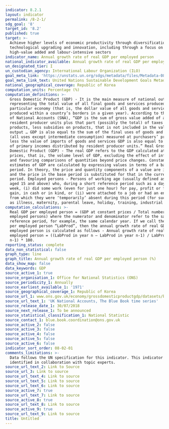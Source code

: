 ```yaml
---
indicator: 8.2.1
layout: indicator
permalink: /8-2-1/
sdg_goal: '8'
target_id: '8.2'
published: true
target: >-
  Achieve higher levels of economic productivity through diversification,
  technological upgrading and innovation, including through a focus on
  high-value added and labour-intensive sectors
indicator_name: Annual growth rate of real GDP per employed person
national_indicator_available: Annual growth rate of real GDP per employed person
un_designated_tier: I
un_custodian_agency: International Labour Organization (ILO)
goal_meta_link: 'https://unstats.un.org/sdgs/metadata/files/Metadata-08-02-01.pdf'
goal_meta_link_text: United Nations Sustainable Development Goals Metadata (PDF 384 KB)
national_geographical_coverage: Republic of Korea
computation_units: Percentage (%)
computation_definitions: >-
  Gross Domestic Product (GDP) - It is the main measure of national output,
  representing the total value of all final goods and services produced in a
  particular economy (that is, the dollar value of all goods and services
  produced within a country’s borders in a given year). According to the System
  of National Accounts (SNA), “GDP is the sum of gross value added of all
  resident producer units plus that part (possibly the total) of taxes on
  products, less subsidies on products, that is not included in the valuation of
  output … GDP is also equal to the sum of the final uses of goods and services
  (all uses except intermediate consumption) measured at purchasers’ prices,
  less the value of imports of goods and services GDP is also equal to the sum
  of primary incomes distributed by resident producer units.” Real Gross
  Domestic Product (GDP) - The real GDP refers to the GDP calculated at constant
  prices, that is, the volume level of GDP, excluding the effect of inflation
  and favouring comparisons of quantities beyond price changes. Constant price
  estimates of GDP are calculated by expressing values in terms of a base
  period. In theory, the price and quantity components of a value are identified
  and the price in the base period is substituted for that in the current
  period. Employed persons - Persons of working age (usually defined as persons
  aged 15 and above) who, during a short reference period such as a day or a
  week, (i) did some work (even for just one hour) for pay, profit or family
  gain, in cash or in kind, or (ii) were attached to a job or had an enterprise
  from which they were ‘temporarily’ absent during this period (for such reasons
  as illness, maternity, parental leave, holiday, training, industrial dispute).
computation_calculations: >-
  Real GDP per employed person = (GDP at constant prices / Total number of
  employed persons) where the numerator and denominator refer to the same
  reference period, for example, the same calendar year. If we call the real GDP
  per employed person “LabProd”, then the annual growth rate of real GDP per
  employed person is calculated as follows - Annual growth rate of real GDP per
  employed person = ((LabProd in year n – LabProd in year n-1) / LabProd in year
  n-1) * 100.
reporting_status: complete
data_non_statistical: false
graph_type: line
graph_title: Annual growth rate of real GDP per employed person (%)
data_show_map: false
data_keywords: GDP
source_active_1: true
source_organisation_1: Office for National Statistics (ONS)
source_periodicity_1: Annually
source_earliest_available_1: '1971'
source_geographical_coverage_1: Republic of Korea
source_url_1: www.ons.gov.uk/economy/grossdomesticproductgdp/datasets/bluebook
source_url_text_1: 'UK National Accounts, The Blue Book time series'
source_release_date_1: 30/07/2018
source_next_release_1: To be announced
source_statistical_classification_1: National Statistic
source_contact_1: blue.book.coordination@ons.gov.uk
source_active_2: false
source_active_3: false
source_active_4: false
source_active_5: false
source_active_6: false
indicator_sort_order: 08-02-01
comments_limitations: >-
  Data follows the UN specification for this indicator. This indicator has been
  identified in collaboration with topic experts.
source_url_text_2: Link to Source
source_url_3: Link to source
source_url_text_4: Link to source
source_url_text_5: Link to source
source_url_text_6: Link to source
source_active_7: true
source_url_text_7: Link to source
source_active_8: true
source_url_text_8: Link to source
source_active_9: true
source_url_text_9: Link to source
title: Untitled
---
```

